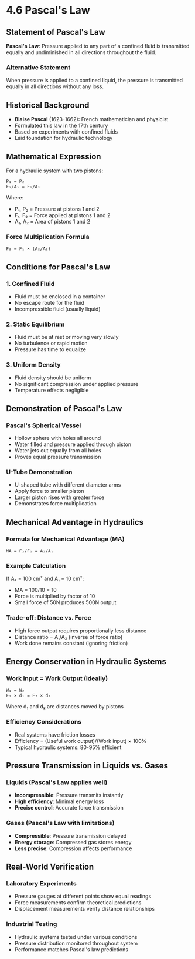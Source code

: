 # 4.6 Pascal's Law

## Statement of Pascal's Law

**Pascal's Law**: Pressure applied to any part of a confined fluid is transmitted equally and undiminished in all directions throughout the fluid.

### Alternative Statement
When pressure is applied to a confined liquid, the pressure is transmitted equally in all directions without any loss.

## Historical Background

- **Blaise Pascal** (1623-1662): French mathematician and physicist
- Formulated this law in the 17th century
- Based on experiments with confined fluids
- Laid foundation for hydraulic technology

## Mathematical Expression

For a hydraulic system with two pistons:

```
P₁ = P₂
F₁/A₁ = F₂/A₂
```

Where:
- P₁, P₂ = Pressure at pistons 1 and 2
- F₁, F₂ = Force applied at pistons 1 and 2  
- A₁, A₂ = Area of pistons 1 and 2

### Force Multiplication Formula
```
F₂ = F₁ × (A₂/A₁)
```

## Conditions for Pascal's Law

### 1. Confined Fluid
- Fluid must be enclosed in a container
- No escape route for the fluid
- Incompressible fluid (usually liquid)

### 2. Static Equilibrium
- Fluid must be at rest or moving very slowly
- No turbulence or rapid motion
- Pressure has time to equalize

### 3. Uniform Density
- Fluid density should be uniform
- No significant compression under applied pressure
- Temperature effects negligible

## Demonstration of Pascal's Law

### Pascal's Spherical Vessel
- Hollow sphere with holes all around
- Water filled and pressure applied through piston
- Water jets out equally from all holes
- Proves equal pressure transmission

### U-Tube Demonstration
- U-shaped tube with different diameter arms
- Apply force to smaller piston
- Larger piston rises with greater force
- Demonstrates force multiplication

## Mechanical Advantage in Hydraulics

### Formula for Mechanical Advantage (MA)
```
MA = F₂/F₁ = A₂/A₁
```

### Example Calculation
If A₂ = 100 cm² and A₁ = 10 cm²:
- MA = 100/10 = 10
- Force is multiplied by factor of 10
- Small force of 50N produces 500N output

### Trade-off: Distance vs. Force
- High force output requires proportionally less distance
- Distance ratio = A₁/A₂ (inverse of force ratio)
- Work done remains constant (ignoring friction)

## Energy Conservation in Hydraulic Systems

### Work Input = Work Output (ideally)
```
W₁ = W₂
F₁ × d₁ = F₂ × d₂
```

Where d₁ and d₂ are distances moved by pistons

### Efficiency Considerations
- Real systems have friction losses
- Efficiency = (Useful work output)/(Work input) × 100%
- Typical hydraulic systems: 80-95% efficient

## Pressure Transmission in Liquids vs. Gases

### Liquids (Pascal's Law applies well)
- **Incompressible**: Pressure transmits instantly
- **High efficiency**: Minimal energy loss
- **Precise control**: Accurate force transmission

### Gases (Pascal's Law with limitations)
- **Compressible**: Pressure transmission delayed
- **Energy storage**: Compressed gas stores energy
- **Less precise**: Compression affects performance

## Real-World Verification

### Laboratory Experiments
- Pressure gauges at different points show equal readings
- Force measurements confirm theoretical predictions
- Displacement measurements verify distance relationships

### Industrial Testing
- Hydraulic systems tested under various conditions
- Pressure distribution monitored throughout system
- Performance matches Pascal's law predictions